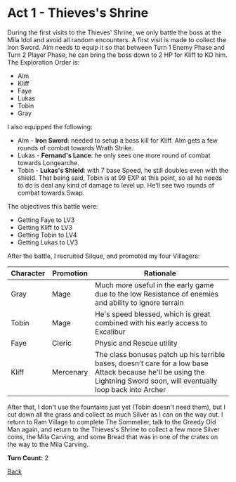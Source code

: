 # Act 1 - Thieves's Shrine

During the first visits to the Thieves' Shrine, we only battle the boss at the Mila Idol and avoid all random encounters. A first visit is made to collect the Iron Sword. Alm needs to equip it so that between Turn 1 Enemy Phase and Turn 2 Player Phase, he can bring the boss down to 2 HP for Kliff to KO him. The Exploration Order is:

- Alm
- Kliff
- Faye
- Lukas
- Tobin
- Gray

I also equipped the following:

- Alm - **Iron Sword**: needed to setup a boss kill for Kliff. Alm gets a few rounds of combat towards Wrath Strike.
- Lukas - **Fernand's Lance**: he only sees one more round of combat towards Longearche.
- Tobin - **Lukas's Shield**: with 7 base Speed, he still doubles even with the shield. That being said, Tobin is at 99 EXP at this point, so all he needs to do is deal any kind of damage to level up. He'll see two rounds of combat towards Swap.

The objectives this battle were:

- Getting Faye to LV3
- Getting Kliff to LV3
- Getting Tobin to LV4
- Getting Lukas to LV3

After the battle, I recruited Silque, and promoted my four Villagers:

| Character | Promotion | Rationale                                                                                                                                                                |
| --------- | --------- | ------------------------------------------------------------------------------------------------------------------------------------------------------------------------ |
| Gray      | Mage      | Much more useful in the early game due to the low Resistance of enemies and ability to ignore terrain                                                                    |
| Tobin     | Mage      | He's speed blessed, which is great combined with his early access to Excalibur                                                                                           |
| Faye      | Cleric    | Physic and Rescue utility                                                                                                                                                |
| Kliff     | Mercenary | The class bonuses patch up his terrible bases, doesn't care for a low base Attack because he'll be using the Lightning Sword soon, will eventually loop back into Archer |

After that, I don't use the fountains just yet (Tobin doesn't need them), but I cut down all the grass and collect as much Silver as I can on the way out. I return to Ram Village to complete The Sommelier, talk to the Greedy Old Man again, and return to the Thieves's Shrine to collect a few more Silver coins, the Mila Carving, and some Bread that was in one of the crates on the way to the Mila Carving.

**Turn Count:** 2

[Back](../README.md)

